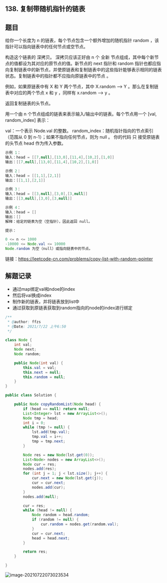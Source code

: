 ## 138. 复制带随机指针的链表

## 题目

给你一个长度为 n 的链表，每个节点包含一个额外增加的随机指针 random ，该指针可以指向链表中的任何节点或空节点。

构造这个链表的 深拷贝。 深拷贝应该正好由 n 个 全新 节点组成，其中每个新节点的值都设为其对应的原节点的值。新节点的 next 指针和 random 指针也都应指向复制链表中的新节点，并使原链表和复制链表中的这些指针能够表示相同的链表状态。复制链表中的指针都不应指向原链表中的节点 。

例如，如果原链表中有 X 和 Y 两个节点，其中 X.random --> Y 。那么在复制链表中对应的两个节点 x 和 y ，同样有 x.random --> y 。

返回复制链表的头节点。

用一个由 n 个节点组成的链表来表示输入/输出中的链表。每个节点用一个 [val, random_index] 表示：

val：一个表示 Node.val 的整数。
random_index：随机指针指向的节点索引（范围从 0 到 n-1）；如果不指向任何节点，则为  null 。
你的代码 只 接受原链表的头节点 head 作为传入参数。

```java
示例 1：
输入：head = [[7,null],[13,0],[11,4],[10,2],[1,0]]
输出：[[7,null],[13,0],[11,4],[10,2],[1,0]]

示例 2：
输入：head = [[1,1],[2,1]]
输出：[[1,1],[2,1]]

示例 3：
输入：head = [[3,null],[3,0],[3,null]]
输出：[[3,null],[3,0],[3,null]]

示例 4：
输入：head = []
输出：[]
解释：给定的链表为空（空指针），因此返回 null。
```

```java
提示：

0 <= n <= 1000
-10000 <= Node.val <= 10000
Node.random 为空（null）或指向链表中的节点。
```


链接：https://leetcode-cn.com/problems/copy-list-with-random-pointer

## 解题记录

+ 通过map绑定val和ndoe的index
+ 然后将val换成index
+ 制作新的链表，并将链表放到list中
+ 通过获取到原链表获取到random指向的node的index进行绑定



```java
/**
 * @author: ffzs
 * @Date: 2021/7/22 上午6:50
 */

class Node {
    int val;
    Node next;
    Node random;

    public Node(int val) {
        this.val = val;
        this.next = null;
        this.random = null;
    }
}

public class Solution {

    public Node copyRandomList(Node head) {
        if (head == null) return null;
        List<Integer> lst = new ArrayList<>();
        Node tmp = head;
        int i = 0;
        while (tmp != null) {
            lst.add(tmp.val);
            tmp.val = i++;
            tmp = tmp.next;
        }

        Node res = new Node(lst.get(0));
        List<Node> nodes = new ArrayList<>();
        Node cur = res;
        nodes.add(res);
        for (int j = 1; j < lst.size(); j++) {
            cur.next = new Node(lst.get(j));
            cur = cur.next;
            nodes.add(cur);
        }
        nodes.add(null);

        cur = res;
        while (head != null) {
            Node random = head.random;
            if (random != null) {
                cur.random = nodes.get(random.val);
            }
            cur = cur.next;
            head = head.next;
        }

        return res;
    }

}
```

![image-20210722073023534](https://gitee.com/ffzs/picture_go/raw/master/img/image-20210722073023534.png)